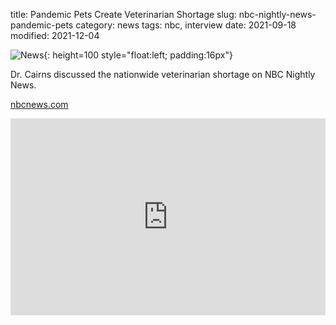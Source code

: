 title: Pandemic Pets Create Veterinarian Shortage
slug: nbc-nightly-news-pandemic-pets
category: news
tags: nbc, interview
date: 2021-09-18
modified: 2021-12-04

![News]({static}/images/news.gif){: height=100 style="float:left; padding:16px"}

Dr. Cairns discussed the nationwide veterinarian shortage on NBC Nightly News.

[nbcnews.com](https://www.nbcnews.com/nightly-news/video/pandemic-pets-create-veterinarian-shortage-121267781733)

<iframe loading="lazy" width="100%" height="315" src="https://www.nbcnews.com/news/embedded-video/mmvo121267781733" scrolling="no" frameborder="0" allowfullscreen></iframe>
